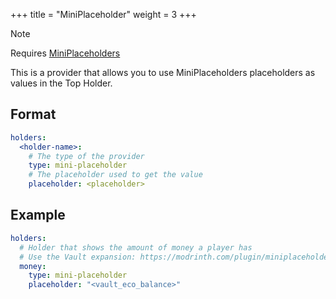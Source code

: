 +++
title = "MiniPlaceholder"
weight = 3
+++

> [!NOTE]
> Requires [MiniPlaceholders](https://modrinth.com/plugin/miniplaceholders)

This is a provider that allows you to use MiniPlaceholders placeholders as values in the Top Holder.

## Format

```yaml
holders:
  <holder-name>:
    # The type of the provider
    type: mini-placeholder
    # The placeholder used to get the value
    placeholder: <placeholder>
```

## Example

```yaml
holders:
  # Holder that shows the amount of money a player has
  # Use the Vault expansion: https://modrinth.com/plugin/miniplaceholders-vault-expansion
  money:
    type: mini-placeholder
    placeholder: "<vault_eco_balance>"
```
